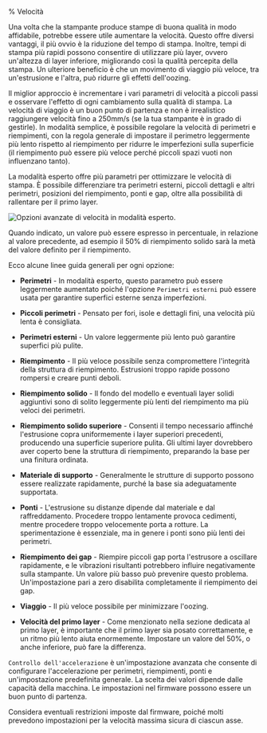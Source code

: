 % Velocità

Una volta che la stampante produce stampe di buona qualità in modo affidabile, potrebbe essere utile aumentare la velocità. Questo offre diversi vantaggi, il più ovvio è la riduzione del tempo di stampa. Inoltre, tempi di stampa più rapidi possono consentire di utilizzare più layer, ovvero un'altezza di layer inferiore, migliorando così la qualità percepita della stampa. Un ulteriore beneficio è che un movimento di viaggio più veloce, tra un'estrusione e l'altra, può ridurre gli effetti dell'oozing.

Il miglior approccio è incrementare i vari parametri di velocità a piccoli passi e osservare l'effetto di ogni cambiamento sulla qualità di stampa. La velocità di viaggio è un buon punto di partenza e non è irrealistico raggiungere velocità fino a 250mm/s (se la tua stampante è in grado di gestirle). In modalità semplice, è possibile regolare la velocità di perimetri e riempimenti, con la regola generale di impostare il perimetro leggermente più lento rispetto al riempimento per ridurre le imperfezioni sulla superficie (il riempimento può essere più veloce perché piccoli spazi vuoti non influenzano tanto).

La modalità esperto offre più parametri per ottimizzare le velocità di stampa. È possibile differenziare tra perimetri esterni, piccoli dettagli e altri perimetri, posizioni del riempimento, ponti e gap, oltre alla possibilità di rallentare per il primo layer.

![Opzioni avanzate di velocità in modalità esperto.](images/speed_advanced_settings.png "fig:")

Quando indicato, un valore può essere espresso in percentuale, in relazione al valore precedente, ad esempio il 50% di riempimento solido sarà la metà del valore definito per il riempimento.

Ecco alcune linee guida generali per ogni opzione:

-   **Perimetri** - In modalità esperto, questo parametro può essere leggermente aumentato poiché l'opzione `Perimetri esterni` può essere usata per garantire superfici esterne senza imperfezioni.

-   **Piccoli perimetri** - Pensato per fori, isole e dettagli fini, una velocità più lenta è consigliata.

-   **Perimetri esterni** - Un valore leggermente più lento può garantire superfici più pulite.

-   **Riempimento** - Il più veloce possibile senza compromettere l'integrità della struttura di riempimento. Estrusioni troppo rapide possono rompersi e creare punti deboli.

-   **Riempimento solido** - Il fondo del modello e eventuali layer solidi aggiuntivi sono di solito leggermente più lenti del riempimento ma più veloci dei perimetri.

-   **Riempimento solido superiore** - Consenti il tempo necessario affinché l'estrusione copra uniformemente i layer superiori precedenti, producendo una superficie superiore pulita. Gli ultimi layer dovrebbero aver coperto bene la struttura di riempimento, preparando la base per una finitura ordinata.

-   **Materiale di supporto** - Generalmente le strutture di supporto possono essere realizzate rapidamente, purché la base sia adeguatamente supportata.

-   **Ponti** - L'estrusione su distanze dipende dal materiale e dal raffreddamento. Procedere troppo lentamente provoca cedimenti, mentre procedere troppo velocemente porta a rotture. La sperimentazione è essenziale, ma in genere i ponti sono più lenti dei perimetri.

-   **Riempimento dei gap** - Riempire piccoli gap porta l'estrusore a oscillare rapidamente, e le vibrazioni risultanti potrebbero influire negativamente sulla stampante. Un valore più basso può prevenire questo problema. Un'impostazione pari a zero disabilita completamente il riempimento dei gap.

-   **Viaggio** - Il più veloce possibile per minimizzare l'oozing.

-   **Velocità del primo layer** - Come menzionato nella sezione dedicata al primo layer, è importante che il primo layer sia posato correttamente, e un ritmo più lento aiuta enormemente. Impostare un valore del 50%, o anche inferiore, può fare la differenza.

`Controllo dell'accelerazione` è un'impostazione avanzata che consente di configurare l'accelerazione per perimetri, riempimenti, ponti e un'impostazione predefinita generale. La scelta dei valori dipende dalle capacità della macchina. Le impostazioni nel firmware possono essere un buon punto di partenza.

Considera eventuali restrizioni imposte dal firmware, poiché molti prevedono impostazioni per la velocità massima sicura di ciascun asse.

